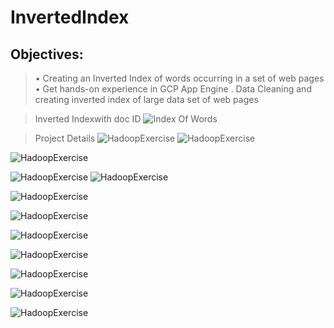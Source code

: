 # InvertedIndex

## Objectives:

> • Creating an Inverted Index of words occurring in a set of web pages
> • Get hands-on experience in GCP App Engine
> . Data Cleaning and creating inverted index of large data set of web pages

> Inverted Indexwith doc ID
![Index Of Words](https://github.com/mukeshkdangi/InvertedIndex/blob/master/Screenshot%202018-10-20%20at%204.47.37%20PM.png)
 
 > Project Details 
![HadoopExercise](https://github.com/mukeshkdangi/InvertedIndex/blob/master/output/HadoopExercise.jpg)
![HadoopExercise](https://github.com/mukeshkdangi/InvertedIndex/blob/master/output/HadoopExercise-2.jpg)

![HadoopExercise](https://github.com/mukeshkdangi/InvertedIndex/blob/master/output/HadoopExercise-3.jpg)

![HadoopExercise](https://github.com/mukeshkdangi/InvertedIndex/blob/master/output/HadoopExercise-4.jpg)
![HadoopExercise](https://github.com/mukeshkdangi/InvertedIndex/blob/master/output/HadoopExercise-5.jpg)

![HadoopExercise](https://github.com/mukeshkdangi/InvertedIndex/blob/master/output/HadoopExercise-6.jpg)

![HadoopExercise](https://github.com/mukeshkdangi/InvertedIndex/blob/master/output/HadoopExercise-7.jpg)

![HadoopExercise](https://github.com/mukeshkdangi/InvertedIndex/blob/master/output/HadoopExercise-8.jpg)

![HadoopExercise](https://github.com/mukeshkdangi/InvertedIndex/blob/master/output/HadoopExercise-9.jpg)

![HadoopExercise](https://github.com/mukeshkdangi/InvertedIndex/blob/master/output/HadoopExercise-10.jpg)

![HadoopExercise](https://github.com/mukeshkdangi/InvertedIndex/blob/master/output/HadoopExercise-11.jpg)

![HadoopExercise](https://github.com/mukeshkdangi/InvertedIndex/blob/master/output/HadoopExercise-12.jpg)


